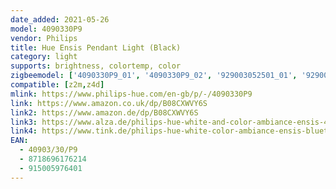 ```yaml
---
date_added: 2021-05-26
model: 4090330P9
vendor: Philips
title: Hue Ensis Pendant Light (Black)
category: light
supports: brightness, colortemp, color
zigbeemodel: ['4090330P9_01', '4090330P9_02', '929003052501_01', '929003052501_02']
compatible: [z2m,z4d]
mlink: https://www.philips-hue.com/en-gb/p/-/4090330P9
link: https://www.amazon.co.uk/dp/B08CXWVY6S
link2: https://www.amazon.de/dp/B08CXWVY6S
link3: https://www.alza.de/philips-hue-white-and-color-ambiance-ensis-4090330p7-d6133260.htm
link4: https://www.tink.de/philips-hue-white-color-ambiance-ensis-bluetooth-pendelleuchte
EAN: 
  - 40903/30/P9
  - 8718696176214
  - 915005976401
---
```

